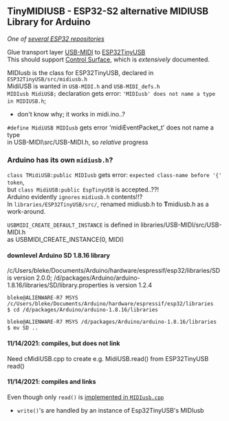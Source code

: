 ## TinyMIDIUSB - ESP32-S2 alternative MIDIUSB Library for Arduino  
*One of [several ESP32 repositories](https://github.com/blekenbleu/arduino-esp32#readme)*

 Glue transport layer [USB-MIDI](https://github.com/lathoub/Arduino-USBMIDI)
to [ESP32TinyUSB](https://www.arduino.cc/reference/en/libraries/esp32tinyusb)  
This should support [Control Surface](https://github.com/tttapa/Control-Surface),
which is *extensively* documented.   

MIDIusb is the class for ESP32TinyUSB, declared in `ESP32TinyUSB/src/midiusb.h`  
MidiUSB is wanted in `USB-MIDI.h` and `USB-MIDI_defs.h`  
`MIDIusb MidiUSB;` declaration gets error: `'MIDIusb' does not name a type in MIDIUSB.h`;  
   - don't know why; it works in midi.ino..?  

`#define MidiUSB MIDIusb` gets error 'midiEventPacket_t' does not name a type  
      in USB-MIDI\src/USB-MIDI.h, so *relative* progress  

### Arduino has its own `midiusb.h`?
`class TMidiUSB:public MIDIusb` gets error: `expected class-name before '{' token`,  
	but `class MidiUSB:public EspTinyUSB` is accepted..??!   
Arduino evidently `ignores` `midiusb.h` contents!!?  
In `libraries/ESP32TinyUSB/src/`, renamed midiusb.h to **T**midiusb.h as a work-around.  

`USBMIDI_CREATE_DEFAULT_INSTANCE` is defined in libraries/USB-MIDI/src/USB-MIDI.h  
as USBMIDI_CREATE_INSTANCE(0, MIDI)

#### downlevel Arduino SD 1.8.16 library
/c/Users/bleke/Documents/Arduino/hardware/espressif/esp32/libraries/SD is version 2.0.0;
/d/packages/Arduino/arduino-1.8.16/libraries/SD/library.properties is version 1.2.4
```
bleke@ALIENWARE-R7 MSYS /c/Users/bleke/Documents/Arduino/hardware/espressif/esp32/libraries
$ cd /d/packages/Arduino/arduino-1.8.16/libraries

bleke@ALIENWARE-R7 MSYS /d/packages/Arduino/arduino-1.8.16/libraries
$ mv SD ..
```

#### 11/14/2021: compiles, but does not link  
Need cMidiUSB.cpp to create e.g. MidiUSB.read() from ESP32TinyUSB read()  

#### 11/14/2021: compiles and links 
Even though only `read()` is [implemented in `MIDIusb.cpp`](src/MIDIUSB.cpp) 
-  `write()`'s are handled by an instance of Esp32TinyUSB's MIDIusb  

